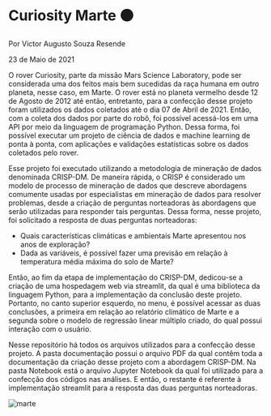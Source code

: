 # Curiosity Marte 🟠

Por Victor Augusto Souza Resende

23 de Maio de 2021

O rover Curiosity, parte da missão Mars Science Laboratory, pode ser considerada uma dos feitos mais bem sucedidas da raça humana em outro planeta, nesse caso, em Marte. O rover está no planeta vermelho desde 12 de Agosto de 2012 até então, entretanto, para a confecção desse projeto foram utilizados os dados coletados até o dia 07 de Abril de 2021. Então, com a coleta dos dados por parte do robô, foi possível acessá-los em uma API por meio da linguagem de programação Python. Dessa forma, foi possível executar um projeto de ciência de dados e machine learning de ponta à ponta, com aplicações e validações estatísticas sobre os dados coletados pelo rover.

Esse projeto foi executado utilizando a metodologia de mineração de dados denominada CRISP-DM. De maneira rápida, o CRISP é considerado um modelo de processo de mineração de dados que descreve abordagens comumente usadas por especialistas em mineração de dados para resolver problemas, desde a criação de perguntas norteadoras às abordagens que serão utilizadas para responder tais perguntas. Dessa forma, nesse projeto, foi solicitado a resposta de duas perguntas norteadoras:

- Quais características climáticas e ambientais Marte apresentou nos anos de exploração?
- Dada as variáveis, é possível fazer uma previsão em relação à temperatura média máxima do solo de Marte?

Então, ao fim da etapa de implementação do CRISP-DM, dedicou-se a criação de uma hospedagem web via streamlit, da qual é uma biblioteca da linguagem Python, para a implementação da conclusão deste projeto. Portanto, no canto superior esquerdo, no menu, é possível acessar as duas conclusões, a primeira em relação ao relatório climático de Marte e a segunda sobre o modelo de regressão linear múltiplo criado, do qual possui interação com o usuário.

Nesse repositório há todos os arquivos utilizados para a confecção desse projeto. A pasta documentação possui o arquivo PDF da qual contêm toda a documentação da criação desse projeto com a abordagem CRISP-DM. Na pasta Notebook está o arquivo Jupyter Notebook da qual foi utilizado para a confecção dos códigos nas análises. E então, o restante é referente à implementação streamlit para a resposta das duas perguntas norteadoras.

![marte](https://user-images.githubusercontent.com/63743020/122660122-fbfc3500-d154-11eb-970f-7920d03a52b1.png)


